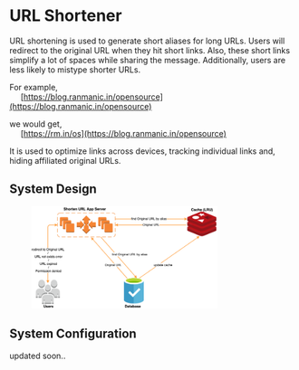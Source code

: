 # URL Shortener

URL shortening is used to generate short aliases for long URLs. Users will redirect to the original URL when they hit short links. Also, these short links simplify a lot of spaces while sharing the message. Additionally, users are less likely to mistype shorter URLs.

For example,
<br/>&nbsp;&nbsp;&nbsp;&nbsp;&nbsp;[https://blog.ranmanic.in/opensource](https://blog.ranmanic.in/opensource)

we would get,
<br/>&nbsp;&nbsp;&nbsp;&nbsp;&nbsp;[https://rm.in/os](https://blog.ranmanic.in/opensource)

It is used to optimize links across devices, tracking individual links and, hiding affiliated original URLs.

## System Design
&nbsp;&nbsp;&nbsp;&nbsp;&nbsp;&nbsp;&nbsp;&nbsp;&nbsp;&nbsp;<img src="https://github.com/ran-jit/url-shortener/blob/master/url-shortener.png" alt="URL Shortener" width="65%">

## System Configuration
updated soon..
